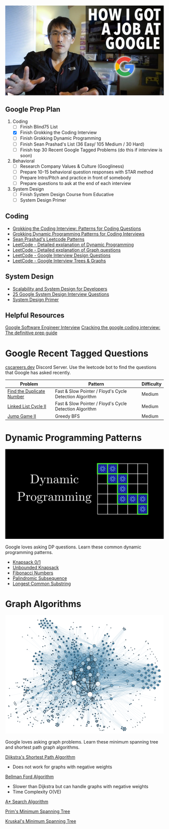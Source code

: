 
![google-tech-lead](./images/google-tech-lead.jpg)


## Google Prep Plan ##

1. Coding
    - [ ] Finish Blind75 List
    - [X] Finish Grokking the Coding Interview
    - [ ] Finish Grokking Dynamic Programming
    - [ ] Finish Sean Prashad's List (36 Easy/ 105 Medium / 30 Hard)
    - [ ] Finish top 30 Recent Google Tagged Problems (do this if interview is soon)

2. Behavioral
    - [ ] Research Company Values & Culture (Googliness)
    - [ ] Prepare 10-15 behavioral question responses with STAR method
    - [ ] Prepare Intro/Pitch and practice in front of somebody
    - [ ] Prepare questions to ask at the end of each interview

3. System Design
    - [ ] Finish System Design Course from Educative
    - [ ] System Design Primer

## Coding 
- [Grokking the Coding Interview: Patterns for Coding Questions](https://www.educative.io/courses/grokking-the-coding-interview)
- [Grokking Dynamic Programming Patterns for Coding Interviews](https://www.educative.io/courses/grokking-dynamic-programming-patterns-for-coding-interviews)
- [Sean Prashad's Leetcode Patterns](https://seanprashad.com/leetcode-patterns/)
- [LeetCode - Detailed explanation of Dynamic Programming](https://leetcode.com/explore/learn/card/dynamic-programming/)
- [LeetCode - Detailed explanation of Graph questions](https://leetcode.com/explore/learn/card/graph/)
- [LeetCode - Google Interview Design Questions](https://leetcode.com/explore/featured/card/google/65/design-4/)
- [LeetCode - Google Interview Trees & Graphs](https://leetcode.com/explore/featured/card/google/61/trees-and-graphs/)

## System Design

- [Scalability and System Design for Developers](https://www.educative.io/path/scalability-system-design)
- [25 Google System Design Interview Questions](https://www.interviewkickstart.com/interview-questions/google-system-design-interview-questions)
- [System Design Primer](https://github.com/donnemartin/system-design-primer)


## Helpful Resources ##

[Google Software Engineer Interview](https://igotanoffer.com/blogs/tech/google-software-engineer-interview)
[Cracking the google coding interview: The definitive prep guide](https://www.educative.io/blog/google-coding-interview)

# Google Recent Tagged Questions #

[cscareers.dev](https://discord.gg/uXkVRhBqfX) Discord Server. Use the leetcode bot to find the questions that Google has asked recently.

| Problem    | Pattern | Difficulty |
| ----------- | ----------- |  ----------- | 
| [Find the Duplicate Number](https://leetcode.com/problems/find-the-duplicate-number/) | Fast & Slow Pointer / Floyd's Cycle Detection Algorithm | Medium |
| [Linked List Cycle II](https://leetcode.com/problems/linked-list-cycle-ii/) | Fast & Slow Pointer / Floyd's Cycle Detection Algorithm | Medium |
| [Jump Game II](https://leetcode.com/problems/jump-game-ii/) | Greedy BFS | Medium |


# Dynamic Programming Patterns

![dp](./images/dp.jpg)

Google loves asking DP questions. Learn these common dynamic programming patterns.

- [Knapsack 0/1](./grokking_dp/dp_unbounded_knapsack.py)
- [Unbounded Knapsack](./grokking_dp/dp_unbounded_knapsack.py)
- [Fibonacci Numbers](./grokking_dp/dp_fibonnaci_numbers.py)
- [Palindromic Subsequence](./grokking_dp/dp_palindromic_subsequence.py)
- [Longest Common Substring](./grokking_dp/dp_longest_common_substring.py)


# Graph Algorithms

![graphs](./images/graphs.png)

Google loves asking graph problems. Learn these minimum spanning tree and shortest path graph algorithms.
 
[Dijkstra's Shortest Path Algorithm](https://www.geeksforgeeks.org/dijkstras-shortest-path-algorithm-greedy-algo-7/)
- Does not work for graphs with negative weights

[Bellman Ford Algorithm](https://www.geeksforgeeks.org/bellman-ford-algorithm-dp-23/)
- Slower than Dijkstra but can handle graphs with negative weights
- Time Complexity O(VE)

[A* Search Algorithm](https://www.geeksforgeeks.org/a-search-algorithm/)

[Prim's Minimum Spanning Tree](https://www.geeksforgeeks.org/prims-minimum-spanning-tree-mst-greedy-algo-5/)

[Kruskal's Minimum Spanning Tree](https://www.geeksforgeeks.org/kruskals-minimum-spanning-tree-algorithm-greedy-algo-2/)






